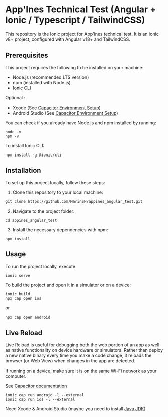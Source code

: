 # App'Ines Technical Test (Angular + Ionic / Typescript / TailwindCSS)

This repository is the Ionic project for App'ines technical test.
It is an Ionic v8+ project, configured with Angular v18+ and TailwindCSS.

## Prerequisites

This project requires the following to be installed on your machine:

- Node.js (recommended LTS version)
- npm (installed with Node.js)
- Ionic CLI

Optional :

- Xcode (See [Capacitor Environment Setup](https://capacitorjs.com/docs/getting-started/environment-setup))
- Android Studio (See [Capacitor Environment Setup](https://capacitorjs.com/docs/getting-started/environment-setup))

You can check if you already have Node.js and npm installed by running:

```
node -v
npm -v
```

To install Ionic CLI:

```
npm install -g @ionic/cli
```

## Installation

To set up this project locally, follow these steps:

1. Clone this repository to your local machine:

```
git clone https://github.com/MarinSH/appines_angular_test.git
```

2. Navigate to the project folder:

```
cd appines_angular_test
```

3. Install the necessary dependencies with npm:

```
npm install
```

## Usage

To run the project locally, execute:

```
ionic serve
```

To build the project and open it in a simulator or on a device:

```
ionic build
npx cap open ios
```

or

```
npx cap open android
```

## Live Reload

Live Reload is useful for debugging both the web portion of an app as well as native functionality on device hardware or simulators. Rather than deploy a new native binary every time you make a code change, it reloads the browser (or Web View) when changes in the app are detected.

If running on a device, make sure it is on the same Wi-Fi network as your computer.

See [Capacitor documentation](https://capacitorjs.com/docs/guides/live-reload)

```
ionic cap run android -l --external
ionic cap run ios -l --external
```

Need Xcode & Android Studio (maybe you need to install [Java JDK](https://www.oracle.com/fr/java/technologies/downloads/#jdk17-mac))
